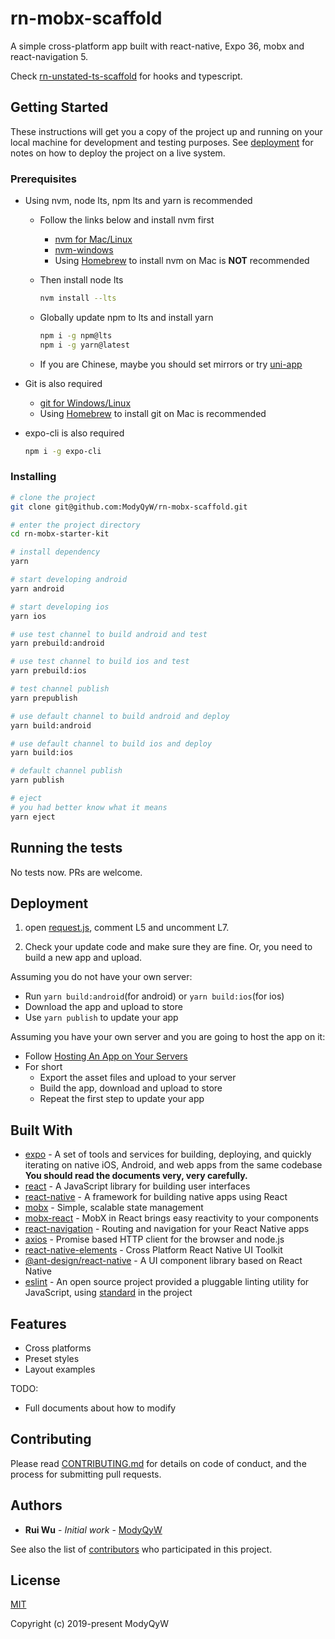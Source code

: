 # rn-mobx-scaffold

A simple cross-platform app built with react-native, Expo 36, mobx and react-navigation 5.

Check [rn-unstated-ts-scaffold](https://github.com/ModyQyW/rn-unstated-ts-scaffold) for hooks and typescript.

## Getting Started

These instructions will get you a copy of the project up and running on your local machine for development and testing purposes. See [deployment](#Deployment) for notes on how to deploy the project on a live system.

### Prerequisites

- Using nvm, node lts, npm lts and yarn is recommended
  - Follow the links below and install nvm first
    - [nvm for Mac/Linux](https://github.com/nvm-sh/nvm)
    - [nvm-windows](https://github.com/coreybutler/nvm-windows)
    - Using [Homebrew](https://brew.sh/) to install nvm on Mac is **NOT** recommended
  - Then install node lts

    ```sh
    nvm install --lts
    ```

  - Globally update npm to lts and install yarn

    ```sh
    npm i -g npm@lts
    npm i -g yarn@latest
    ```

  - If you are Chinese, maybe you should set mirrors or try [uni-app](https://uniapp.dcloud.io/)
- Git is also required
  - [git for Windows/Linux](https://git-scm.com/downloads)
  - Using [Homebrew](https://brew.sh/) to install git on Mac is recommended
- expo-cli is also required
  
  ```sh
  npm i -g expo-cli
  ```

### Installing

```sh
# clone the project
git clone git@github.com:ModyQyW/rn-mobx-scaffold.git

# enter the project directory
cd rn-mobx-starter-kit

# install dependency
yarn

# start developing android
yarn android

# start developing ios
yarn ios

# use test channel to build android and test
yarn prebuild:android

# use test channel to build ios and test
yarn prebuild:ios

# test channel publish
yarn prepublish

# use default channel to build android and deploy
yarn build:android

# use default channel to build ios and deploy
yarn build:ios

# default channel publish
yarn publish

# eject
# you had better know what it means
yarn eject
```

## Running the tests

No tests now. PRs are welcome.

## Deployment

1. open [request.js](./src/utils/request.js), comment L5 and uncomment L7.

2. Check your update code and make sure they are fine. Or, you need to build a new app and upload.

Assuming you do not have your own server:

- Run `yarn build:android`(for android) or `yarn build:ios`(for ios)
- Download the app and upload to store
- Use `yarn publish` to update your app

Assuming you have your own server and you are going to host the app on it:

- Follow [Hosting An App on Your Servers](https://docs.expo.io/versions/v36.0.0/distribution/hosting-your-app/)
- For short
  - Export the asset files and upload to your server
  - Build the app, download and upload to store
  - Repeat the first step to update your app

## Built With

- [expo](https://expo.io/) - A set of tools and services for building, deploying, and quickly iterating on native iOS, Android, and web apps from the same codebase **You should read the documents very, very carefully.**
- [react](https://reactjs.org/) - A JavaScript library for building user interfaces
- [react-native](https://facebook.github.io/react-native/) - A framework for building native apps using React
- [mobx](https://mobx.js.org/) - Simple, scalable state management
- [mobx-react](https://mobx-react.js.org/) - MobX in React brings easy reactivity to your components
- [react-navigation](https://reactnavigation.org/) - Routing and navigation for your React Native apps
- [axios](https://github.com/axios/axios) - Promise based HTTP client for the browser and node.js
- [react-native-elements](https://react-native-training.github.io/react-native-elements/) - Cross Platform React Native UI Toolkit
- [@ant-design/react-native](https://rn.mobile.ant.design/) - A UI component library based on React Native
- [eslint](https://eslint.org) - An open source project provided a pluggable linting utility for JavaScript, using [standard](https://standardjs.com/) in the project

## Features

- Cross platforms
- Preset styles
- Layout examples

TODO:

- Full documents about how to modify

## Contributing

Please read [CONTRIBUTING.md](./CONTRIBUTING.md) for details on code of conduct, and the process for submitting pull requests.

## Authors

- **Rui Wu** - *Initial work* - [ModyQyW](https://github.com/ModyQyW)

See also the list of [contributors](https://github.com/ModyQyW/rn-mobx-scaffold/contributors) who participated in this project.

## License

[MIT](./LICENSE)

Copyright (c) 2019-present ModyQyW
